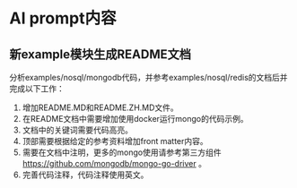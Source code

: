 # AI prompt内容


## 新example模块生成README文档

分析examples/nosql/mongodb代码，并参考examples/nosql/redis的文档后并完成以下工作：
1. 增加README.MD和README.ZH.MD文件。
2. 在README文档中需要增加使用docker运行mongo的代码示例。
3. 文档中的关键词需要代码高亮。
4. 顶部需要根据给定的参考资料增加front matter内容。
5. 需要在文档中注明，更多的mongo使用请参考第三方组件 https://github.com/mongodb/mongo-go-driver 。
6. 完善代码注释，代码注释使用英文。


